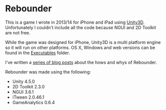 Rebounder
=========

This is a game I wrote in 2013/14 for iPhone and iPad using [Unity3D](https://unity3d.com/). Unfortunately I couldn't include all the code because NGUI and 2D Toolkit are not free.

While the game was designed for iPhone, Unity3D is a multi platform engine so it will run on other platforms. OS X, Windows and web versions can be found in the [Executables](https://github.com/philjhale/Rebounder/tree/master/Executables) folder.

I've written a [series of blog posts](http://www.philjhale.com/2014/08/ive-made-game.html) about the hows and whys of Rebounder.

Rebounder was made using the following:
* Unity 4.5.0
* 2D Toolkit 2.3.0
* NGUI 3.6.1
* iTween 2.0.46.1
* GameAnalytics 0.6.4